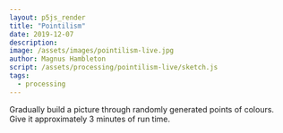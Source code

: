 ```yaml
---
layout: p5js_render
title: "Pointilism"
date: 2019-12-07
description: 
image: /assets/images/pointilism-live.jpg
author: Magnus Hambleton
script: /assets/processing/pointilism-live/sketch.js
tags: 
  - processing
---
```

Gradually build a picture through randomly generated points of colours. Give it approximately 3 minutes of run time.